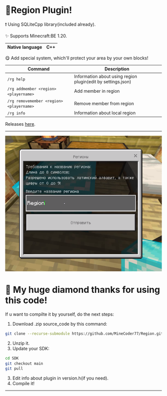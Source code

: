# 🎁Region Plugin!

❗ Using SQLiteCpp library(included already).

✨ Supports Minecraft:BE 1.20.

| Native language  |    C++   |
| ----------------- | -------- |

😋 Add special system, which'll protect your area by your own blocks!

| Command                                 | Description                                                   |
| --------------------------------------- | ------------------------------------------------------------- |
| `/rg help`                              | Information about using region plugin(edit by settings.json)  |
| `/rg addmember <region> <playername>`   | Add member in region                                          |
| `/rg removemember <region> <playername>`| Remove member from region                                     |
| `/rg info`                              | Information about local region                                |

Releases <a href="https://github.com/MineCoder77/Region/releases/tag/Region">here</a>.

-----

![alt text](assets/Region.png "Region example")

# 💎 My huge diamond thanks for using this code!

If u want to compilte it by yourself, do the next steps:

1. Download .zip source_code by this command:
```sh
git clone --recurse-submodule https://github.com/MineCoder77/Region.git
```
2. Unzip it.
3. Update your SDK:
```sh
cd SDK
git checkout main
git pull
```
3. Edit info about plugin in version.h(if you need).
4. Compile it!
-----
